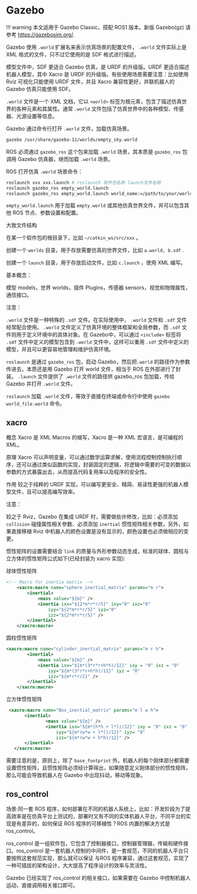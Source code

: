 # Gazebo

!!! warning
    本文适用于 Gazebo Classic，搭配 ROS1 版本。新版 Gazebo(gz) 请参考 <https://gazebosim.org/>.

Gazebo 使用 `.world` 扩展名来表示仿真场景的配置文件， `.world` 文件实际上是 XML 格式的文件，只不过它使用的是 SDF 格式进行描述。

模型文件中，SDF 更适合 Gazebo 仿真，是 URDF 的升级版。URDF 更适合描述机器人模型，其中 Xacro 是 URDF 的升级版。有些使用场景需要注意：比如使用 Rviz 可视化只能使用 URDF 文件，并且 Xacro 兼容性更好，并联机器人的 Gazebo 仿真只能使用 SDF。

`.world` 文件是一个 XML 文档，它以 `<world>` 标签为根元素，包含了描述仿真世界的各种元素和其属性。通常 `.world` 文件包括了仿真世界中的各种模型、传感器、光源设置等信息。

Gazebo 通过命令行打开 `.world` 文件，加载仿真场景。

```bash
gazebo /usr/share/gazebo-11/worlds/empty_sky.world
```

ROS 必须通过 `gazebo_ros` 这个包来加载 `.world` 场景，其本质是 `gazebo_ros` 包调用 Gazebo 仿真器，继而加载 `.world` 场景。

ROS 打开仿真 `.world` 场景命令：

```bash
roslaunch xxx xxx.launch # roslaunch 软件包名称 launch文件名称
roslaunch gazebo_ros empty_world.launch
roslaunch gazebo_ros empty_world.launch world_name:=/path/to/your/world_file.world
```

`empty_world.launch` 用于加载 `empty.world` 或其他仿真世界文件，并可以包含其他 ROS 节点、参数设置和配置。

大致文件结构

在某一个软件包的根目录下，比如 `~/catkin_ws/src/xxx` 。

创建一个 `worlds` 目录，用于存放需要仿真的世界文件，比如 `a.world, b.sdf` .

创建一个 `launch` 目录，用于存放启动文件，比如 `c.launch` ，使用 XML 编写。

基本概念：

模型 models，世界 worlds，插件 Plugins，传感器 sensors，视觉和物理属性，通信接口。

注意：

`.world` 文件是一种特殊的 `.sdf` 文件。在实际使用中， `.world` 文件和 `.sdf` 文件经常配合使用。 `.world` 文件定义了仿真环境的整体框架和全局参数，而 `.sdf` 文件则用于定义环境中的具体对象。在 Gazebo中，可以通过 `<include>` 标签将 `.sdf` 文件中定义的模型包含到 `.world` 文件中，这样可以重用 `.sdf` 文件中定义的模型，并且可以更容易地管理和维护仿真环境。

`roslaunch` 是通过 `gazebo_ros` 包，启动 Gazebo，然后把`.world` 的路径作为参数传进去，本质还是用 Gazebo 打开 world 文件，相当于 ROS 在外部进行了封装。 `.launch` 文件提供了 `.world` 文件的路径供 gazebo_ros 包加载，传给 Gazebo 并打开 `.world` 文件。

`roslaunch` 加载 `.world` 文件，等效于直接在终端或命令行中使用 `gazebo world_file.world` 命令。

## xacro

概念
Xacro 是 XML Macros 的缩写，Xacro 是一种 XML 宏语言，是可编程的 XML。

原理
Xacro 可以声明变量，可以通过数学运算求解，使用流程控制控制执行顺序，还可以通过类似函数的实现，封装固定的逻辑，将逻辑中需要的可变的数据以参数的方式暴露出去，从而提高代码复用率以及程序的安全性。

作用
较之于纯粹的 URDF 实现，可以编写更安全、精简、易读性更强的机器人模型文件，且可以提高编写效率。

注意：

较之于 Rviz，Gazebo 在集成 URDF 时，需要做些许修改，比如：必须添加 `collision` 碰撞属性相关参数、必须添加 `inertial` 惯性矩阵相关参数，另外，如果直接移植 Rviz 中机器人的颜色设置是没有显示的，颜色设置也必须做相应的变更。

惯性矩阵的设置需要结合 `link` 的质量与外形参数动态生成，标准的球体、圆柱与立方体的惯性矩阵公式如下(已经封装为 xacro 实现):

球体惯性矩阵

```xml
<!-- Macro for inertia matrix -->
    <xacro:macro name="sphere_inertial_matrix" params="m r">
        <inertial>
            <mass value="${m}" />
            <inertia ixx="${2*m*r*r/5}" ixy="0" ixz="0"
                iyy="${2*m*r*r/5}" iyz="0"
                izz="${2*m*r*r/5}" />
        </inertial>
    </xacro:macro>
```

圆柱惯性矩阵

```xml
<xacro:macro name="cylinder_inertial_matrix" params="m r h">
        <inertial>
            <mass value="${m}" />
            <inertia ixx="${m*(3*r*r+h*h)/12}" ixy = "0" ixz = "0"
                iyy="${m*(3*r*r+h*h)/12}" iyz = "0"
                izz="${m*r*r/2}" />
        </inertial>
    </xacro:macro>
```

立方体惯性矩阵

```xml
 <xacro:macro name="Box_inertial_matrix" params="m l w h">
       <inertial>
               <mass value="${m}" />
               <inertia ixx="${m*(h*h + l*l)/12}" ixy = "0" ixz = "0"
                   iyy="${m*(w*w + l*l)/12}" iyz= "0"
                   izz="${m*(w*w + h*h)/12}" />
       </inertial>
   </xacro:macro>
```

需要注意的是，原则上，除了 `base_footprint` 外，机器人的每个刚体部分都需要设置惯性矩阵，且惯性矩阵必须经计算得出，如果随意定义刚体部分的惯性矩阵，那么可能会导致机器人在 Gazebo 中出现抖动，移动等现象。

## ros_control

场景:同一套 ROS 程序，如何部署在不同的机器人系统上，比如：开发阶段为了提高效率是在仿真平台上测试的，部署时又有不同的实体机器人平台，不同平台的实现是有差异的，如何保证 ROS 程序的可移植性？ROS 内置的解决方式是 ros_control。

ros_control 是一组软件包，它包含了控制器接口，控制器管理器，传输和硬件接口。ros_control 是一套机器人控制的中间件，是一套规范，不同的机器人平台只要按照这套规范实现，那么就可以保证 与ROS 程序兼容，通过这套规范，实现了一种可插拔的架构设计，大大提高了程序设计的效率与灵活性。

Gazebo 已经实现了 ros_control 的相关接口，如果需要在 Gazebo 中控制机器人运动，直接调用相关接口即可。
